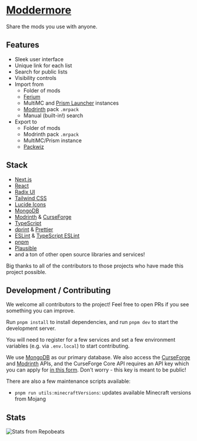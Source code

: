 # [Moddermore](https://moddermore.net/)

Share the mods you use with anyone.

## Features

- Sleek user interface
- Unique link for each list
- Search for public lists
- Visibility controls
- Import from
  - Folder of mods
  - [Ferium](https://github.com/gorilla-devs/ferium)
  - MultiMC and [Prism Launcher](https://prismlauncher.org) instances
  - [Modrinth](https://modrinth.com/) pack `.mrpack`
  - Manual (built-in!) search
- Export to
  - Folder of mods
  - Modrinth pack `.mrpack`
  - MultiMC/Prism instance
  - [Packwiz](https://packwiz.infra.link/)

## Stack

- [Next.js](https://nextjs.org/)
- [React](https://reactjs.org/)
- [Radix UI](https://www.radix-ui.com/)
- [Tailwind CSS](https://tailwindcss.com/)
- [Lucide Icons](https://lucide.dev/)
- [MongoDB](https://www.mongodb.com/)
- [Modrinth](https://docs.modrinth.com/) & [CurseForge](https://docs.curseforge.com/)
- [TypeScript](https://www.typescriptlang.org/)
- [dprint](https://dprint.dev/) & [Prettier](https://prettier.io/)
- [ESLint](https://eslint.org/) & [TypeScript ESLint](https://typescript-eslint.io/)
- [pnpm](https://pnpm.dev/)
- [Plausible](https://plausible.io/)
- and a ton of other open source libraries and services!

Big thanks to all of the contributors to those projects who have made this project possible.

## Development / Contributing

We welcome all contributors to the project! Feel free to open PRs if you see something you can improve.

Run `pnpm install` to install dependencies, and run `pnpm dev` to start the development server.

You will need to register for a few services and set a few environment variables (e.g. via `.env.local`) to start contributing.

We use [MongoDB](https://www.mongodb.com/) as our primary database. We also access the [CurseForge](https://curseforge.com/) and [Modrinth](https://modrinth.com/) APIs, and the CurseForge Core API requires an API key which you can apply for [in this form](https://forms.monday.com/forms/dce5ccb7afda9a1c21dab1a1aa1d84eb). Don't worry - this key is meant to be public!

There are also a few maintenance scripts available:

- `pnpm run utils:minecraftVersions`: updates available Minecraft versions from Mojang

## Stats

![Stats from Repobeats](https://repobeats.axiom.co/api/embed/d9c74f31b0719023c5dd8ab5180e3afd342d6fb5.svg)
